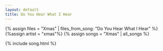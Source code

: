 ```yaml
---
layout: default
title: Do You Hear What I Hear
---
```


{% assign files = "Xmas" | files_from_song: "Do You Hear What I Hear" %}
{%assign artist = "xmas"%}
{% assign songs = "Xmas" | all_songs %}

 
{% include song.html %}